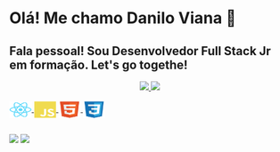 # Olá! Me chamo Danilo Viana :love_you_gesture:
## Fala pessoal!  Sou Desenvolvedor Full Stack Jr em formação. Let's go togethe!
<div align="center">
  <a href="https://github.com/danilovviana">
  <img height="180em" src="https://github-readme-stats.vercel.app/api?username=danilovviana&show_icons=true&theme=default&include_all_commits=true&count_private=true"/>
  <img height="180em" src="https://github-readme-stats.vercel.app/api/top-langs/?username=danilovviana&layout=compact&langs_count=7&theme=default"/>
</div>
<div style="display: inline_block"><br>
  <img align="center" alt="dam-React" height="30" width="40" src="https://raw.githubusercontent.com/devicons/devicon/master/icons/react/react-original.svg">
  <img align="center" alt="dam-Js" height="30" width="40" src="https://raw.githubusercontent.com/devicons/devicon/master/icons/javascript/javascript-plain.svg">
  <img align="center" alt="dam-HTML" height="30" width="40" src="https://raw.githubusercontent.com/devicons/devicon/master/icons/html5/html5-original.svg">
  <img align="center" alt="dam-CSS" height="30" width="40" src="https://raw.githubusercontent.com/devicons/devicon/master/icons/css3/css3-original.svg">
</div>
  
  ##
 
<div> 
  <a href = "mailto:danilovviana@gmail.com"><img src="https://img.shields.io/badge/-Gmail-%23333?style=for-the-badge&logo=gmail&logoColor=white" target="_blank"></a>
  <a href="https://www.linkedin.com/in/danilo-viana-44b251221/" target="_blank"><img src="https://img.shields.io/badge/-LinkedIn-%230077B5?style=for-the-badge&logo=linkedin&logoColor=white" target="_blank"></a> 
  
 
</div>
